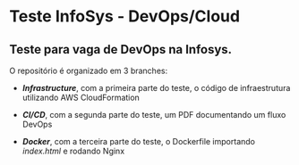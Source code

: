 # Teste InfoSys - DevOps/Cloud

## Teste para vaga de DevOps na Infosys. 

O repositório é organizado em 3 branches:


- **_Infrastructure_**, com a primeira parte do teste, o código de infraestrutura utilizando AWS CloudFormation 

- **_CI/CD_**, com a segunda parte do teste, um PDF documentando um fluxo DevOps

- **_Docker_**, com a terceira parte do teste, o Dockerfile importando _index.html_ e rodando Nginx
